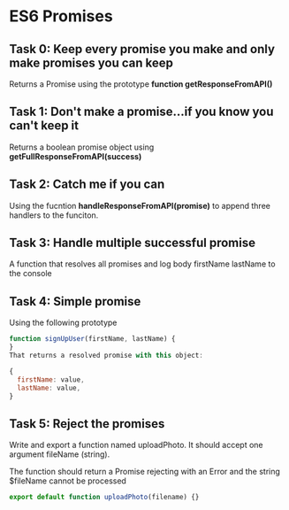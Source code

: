 # ES6 Promises

## Task 0: Keep every promise you make and only make promises you can keep

Returns a Promise using the prototype **function getResponseFromAPI()**

## Task 1: Don't make a promise...if you know you can't keep it

Returns a boolean promise object using **getFullResponseFromAPI(success)**

## Task 2: Catch me if you can

Using the fucntion **handleResponseFromAPI(promise)** to append three handlers to the funciton.

## Task 3: Handle multiple successful promise

A function that resolves all promises and log body firstName lastName to the console

## Task 4: Simple promise

Using the following prototype

```javascript
function signUpUser(firstName, lastName) {
}
That returns a resolved promise with this object:

{
  firstName: value,
  lastName: value,
}
```

## Task 5: Reject the promises

Write and export a function named uploadPhoto. It should accept one argument fileName (string).

The function should return a Promise rejecting with an Error and the string $fileName cannot be processed

```javascript
export default function uploadPhoto(filename) {}
```
